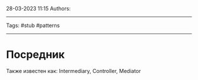 28-03-2023
11:15
Authors: 
***
Tags: #stub #patterns 
***
# Посредник
Также известен как: Intermediary, Controller, Mediator


